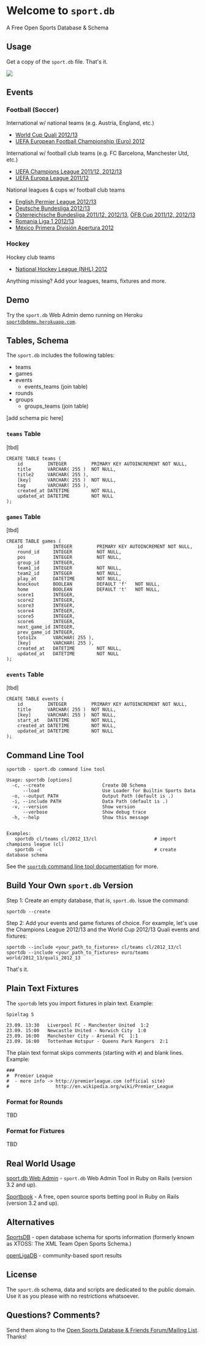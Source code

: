 Welcome to `sport.db`
=====================

A Free Open Sports Database & Schema

## Usage

Get a copy of the `sport.db` file. That's it.

![](https://raw.github.com/geraldb/sport.db/master/i/sqlitestudio.png)

## Events

### Football (Soccer)

International w/ national teams (e.g. Austria, England, etc.)

* [World Cup Quali 2012/13](https://github.com/geraldb/sport.db/tree/master/db/world)
* [UEFA European Football Championship (Euro) 2012](https://github.com/geraldb/sport.db/tree/master/db/euro)

International w/ football club teams (e.g. FC Barcelona, Manchester Utd, etc.)

* [UEFA Champions League 2011/12, 2012/13](https://github.com/geraldb/sport.db/tree/master/db/cl)
* [UEFA Europa League 2011/12](https://github.com/geraldb/sport.db/tree/master/db/cl)

National leagues & cups w/ football club teams 

* [English Permier League 2012/13](https://github.com/geraldb/sport.db/tree/master/db/en)
* [Deutsche Bundesliga 2012/13](https://github.com/geraldb/sport.db/tree/master/db/de)
* [Österreichische Bundesliga 2011/12, 2012/13](https://github.com/geraldb/sport.db/tree/master/db/at), [ÖFB Cup 2011/12, 2012/13](https://github.com/geraldb/sport.db/tree/master/db/at)
* [Romania Liga 1 2012/13](https://github.com/geraldb/sport.db/tree/master/db/ro)
* [México Primera División Apertura 2012](https://github.com/geraldb/sport.db/tree/master/db/mx)

### Hockey

Hockey club teams

* [National Hockey League (NHL) 2012](https://github.com/geraldb/sport.db/tree/master/db/nhl)

Anything missing? Add your leagues, teams, fixtures and more.

## Demo

Try the `sport.db` Web Admin demo running
on Heroku [`sportdbdemo.herokuapp.com`](http://sportdbdemo.herokuapp.com).


## Tables, Schema

The `sport.db` includes the following tables:

* teams
* games
* events
  * events_teams (join table)
* rounds
* groups
  * groups_teams (join table)


[add schema pic here]


###  `teams` Table

[tbd]

    CREATE TABLE teams ( 
        id         INTEGER         PRIMARY KEY AUTOINCREMENT NOT NULL,
        title      VARCHAR( 255 )  NOT NULL,
        title2     VARCHAR( 255 ),
        [key]      VARCHAR( 255 )  NOT NULL,
        tag        VARCHAR( 255 ),
        created_at DATETIME        NOT NULL,
        updated_at DATETIME        NOT NULL 
    );


###  `games` Table

[tbd]

    CREATE TABLE games ( 
        id           INTEGER         PRIMARY KEY AUTOINCREMENT NOT NULL,
        round_id     INTEGER         NOT NULL,
        pos          INTEGER         NOT NULL,
        group_id     INTEGER,
        team1_id     INTEGER         NOT NULL,
        team2_id     INTEGER         NOT NULL,
        play_at      DATETIME        NOT NULL,
        knockout     BOOLEAN         DEFAULT 'f'   NOT NULL,
        home         BOOLEAN         DEFAULT 't'   NOT NULL,
        score1       INTEGER,
        score2       INTEGER,
        score3       INTEGER,
        score4       INTEGER,
        score5       INTEGER,
        score6       INTEGER,
        next_game_id INTEGER,
        prev_game_id INTEGER,
        toto12x      VARCHAR( 255 ),
        [key]        VARCHAR( 255 ),
        created_at   DATETIME        NOT NULL,
        updated_at   DATETIME        NOT NULL 
    );


###  `events` Table

[tbd]

    CREATE TABLE events ( 
        id         INTEGER         PRIMARY KEY AUTOINCREMENT NOT NULL,
        title      VARCHAR( 255 )  NOT NULL,
        [key]      VARCHAR( 255 )  NOT NULL,
        start_at   DATETIME        NOT NULL,
        created_at DATETIME        NOT NULL,
        updated_at DATETIME        NOT NULL 
    );




## Command Line Tool


    sportdb - sport.db command line tool
    
    Usage: sportdb [options]
      -c, --create                     Create DB Schema
          --load                       Use Loader for Builtin Sports Data
      -o, --output PATH                Output Path (default is .)
      -i, --include PATH               Data Path (default is .)
      -v, --version                    Show version
          --verbose                    Show debug trace
      -h, --help                       Show this message
    
    
    Examples:
       sportdb cl/teams cl/2012_13/cl                     # import champions league (cl)
       sportdb -c                                         # create database schema


See the [`sportdb` command line tool documentation](https://github.com/geraldb/sport.db/tree/master/script) for more.


## Build Your Own `sport.db` Version

Step 1:  Create an empty database, that is, `sport.db`. Issue the command:

    sportdb --create

Step 2:  Add your events and game fixtures of choice. For example,
let's use the Champions League 2012/13 and the World Cup 2012/13 Quali events and fixtures:

    sportdb --include <your_path_to_fixtures> cl/teams cl/2012_13/cl
    sportdb --include <your_path_to_fixtures> euro/teams world/2012_13/quali_2012_13

That's it.


## Plain Text Fixtures

The `sportdb` lets you import fixtures in plain text. Example:

```
Spieltag 5

23.09. 13:30   Liverpool FC - Manchester United  1:2
23.09. 15:00   Newcastle United - Norwich City  1:0
23.09. 16:00   Manchester City - Arsenal FC  1:1
23.09. 16:00   Tottenham Hotspur - Queens Park Rangers  2:1
```

The plain text format skips comments (starting with `#`) and blank lines. Example:

```
###
#  Premier League
#  - more info -> http://premierleague.com (official site)
#                 http://en.wikipedia.org/wiki/Premier_League
```

### Format for Rounds

TBD

### Format for Fixtures

TBD


## Real World Usage

[sport.db Web Admin](https://github.com/geraldb/sport.db.admin) - `sport.db` Web Admin Tool in Ruby on Rails (version 3.2 and up).

[Sportbook](http://geraldb.github.com/sportbook) - A free, open source sports betting pool
in Ruby on Rails (version 3.2 and up). 


## Alternatives

[SportsDB](http://www.sportsdb.org)  - open database schema for sports information (formerly known as XTOSS: The XML Team Open Sports Schema.)

[openLigaDB](http://www.openligadb.de) -  community-based sport results


## License

The `sport.db` schema, data and scripts are dedicated to the public domain.
Use it as you please with no restrictions whatsoever.

## Questions? Comments?

Send them along to the [Open Sports Database & Friends Forum/Mailing List](http://groups.google.com/group/opensport). Thanks!